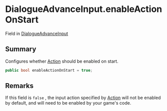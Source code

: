 # DialogueAdvanceInput.enableActionOnStart

Field in [DialogueAdvanceInput](/docs/api/csharp/yarn.unity.legacy.dialogueadvanceinput.md)

## Summary


Configures whether  <a href="yarn.unity.legacy.dialogueadvanceinput.action.md">Action</a>  should be enabled on start.


```csharp
public bool enableActionOnStart = true;
```

## Remarks


If this field is  `false` , the input action specified
by  <a href="yarn.unity.legacy.dialogueadvanceinput.action.md">Action</a>  will not be enabled by default, and will
need to be enabled by your game's code.


